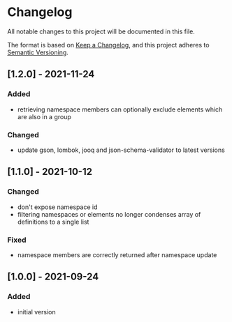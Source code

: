 # Changelog
All notable changes to this project will be documented in this file.

The format is based on [Keep a Changelog](https://keepachangelog.com/en/1.0.0/),
and this project adheres to [Semantic Versioning](https://semver.org/spec/v2.0.0.html).

## [1.2.0] - 2021-11-24
### Added
- retrieving namespace members can optionally exclude elements which are also in a group
### Changed
- update gson, lombok, jooq and json-schema-validator to latest versions

## [1.1.0] - 2021-10-12
### Changed
- don't expose namespace id
- filtering namespaces or elements no longer condenses array of definitions to a single list
### Fixed
- namespace members are correctly returned after namespace update

## [1.0.0] - 2021-09-24
### Added
- initial version